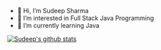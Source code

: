 - 👋 Hi, I’m Sudeep Sharma
- 👀 I’m interested in Full Stack Java Programming
- 🌱 I’m currently learning Java

[![Sudeep's github stats](https://github-readme-stats.vercel.app/api?username=Sudeep-Sharma0-0&count_private=true&show_icons=true&theme=radical&hide_rank=false)](https://github.com/anuraghazra/github-readme-stats)
